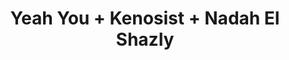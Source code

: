 ---
layout: post
category: concert
title: Yeah You + Kenosist + Nadah El Shazly
artists: 
- Yeah You
- Kenosist
- Nadah El Shazly
place: 
- La Dynamo de Pantin
country: France
city: Pantin
---